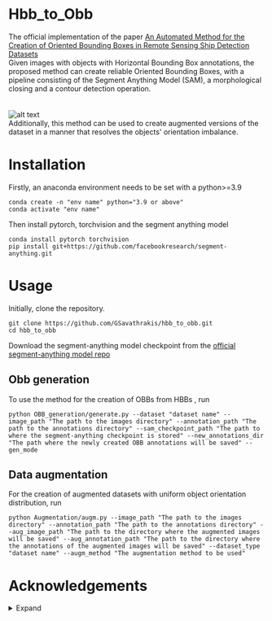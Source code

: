 # Hbb_to_Obb
The official implementation of the paper [An Automated Method for the Creation of Oriented Bounding Boxes in Remote Sensing Ship Detection Datasets](https://openaccess.thecvf.com/content/WACV2024W/MaCVi/html/Savathrakis_An_Automated_Method_for_the_Creation_of_Oriented_Bounding_Boxes_WACVW_2024_paper.html)\
Given images with objects with Horizontal Bounding Box annotations, the proposed method can create reliable Oriented Bounding Boxes, with a pipeline consisting of the Segment Anything Model (SAM), a morphological closing and a contour detection operation.\
\
\
![alt text](https://github.com/GSavathrakis/hbb_to_obb/blob/main/Figures/model_arch.png?raw=true)
\
Additionally, this method can be used to create augmented versions of the dataset in a manner that resolves the objects' orientation imbalance.
# Installation
Firstly, an anaconda environment needs to be set with a python>=3.9
```
conda create -n "env name" python="3.9 or above"
conda activate "env name"
```
Then install pytorch, torchvision and the segment anything model
```
conda install pytorch torchvision
pip install git+https://github.com/facebookresearch/segment-anything.git
```
# Usage
Initially, clone the repository.
```
git clone https://github.com/GSavathrakis/hbb_to_obb.git
cd hbb_to_obb
```
Download the segment-anything model checkpoint from the [official segment-anything model repo](https://github.com/facebookresearch/segment-anything)
## Obb generation
To use the method for the creation of OBBs from HBBs , run
```
python OBB_generation/generate.py --dataset "dataset name" --image_path "The path to the images directory" --annotation_path "The path to the annotations directory" --sam_checkpoint_path "The path to where the segment-anything checkpoint is stored" --new_annotations_dir "The path where the newly created OBB annotations will be saved" --gen_mode
```
## Data augmentation
For the creation of augmented datasets with uniform object orientation distribution, run
```
python Augmentation/augm.py --image_path "The path to the images directory" --annotation_path "The path to the annotations directory" --aug_image_path "The path to the directory where the augmented images will be saved" --aug_annotation_path "The path to the directory where the annotations of the augmented images will be saved" --dataset_type "dataset name" --augm_method "The augmentation method to be used"
```
# Acknowledgements
<details>
  <summary>Expand</summary>
    * [https://github.com/facebookresearch/segment-anything](https://github.com/facebookresearch/segment-anything)
    * [https://github.com/open-mmlab/mmrotate](https://github.com/open-mmlab/mmrotate)
</details>

